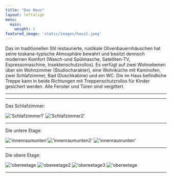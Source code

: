 ```yaml
---
title: "Das Haus"
layout: leftalign
menu: 
  main:
    weight: 1
featured_image: 'static/images/haus2.jpeg'
---
```

Das im traditionellen Stil restaurierte, rustikale Olivenbauernhäuschen hat seine toskana-typische Atmosphäre bewahrt und besitzt dennoch modernen Komfort (Wasch-und Spülmasche, Satelliten-TV, Espressomaschine, Insektenschutzrollos). Es verfügt auf zwei Wohnebenen über ein Wohnzimmer (Studiocharakter), eine Wohnküche mit Kaminofen, zwei Schlafzimmer, Bad (Duschkabine) und ein WC. Die im Haus befindliche Treppe kann in beide Richtungen mit Treppenschutzrollos für Kinder gesichert werden. Alle Fenster und Türen sind vergittert. 

---
---

Das Schlafzimmer: 

!['Schlafzimmer1'](/static/images/bett.jpeg) !['Schlafzimmer2'](/static/images/bett2.jpeg)

---

Die untere Etage:

!['innenraumunten'](/static/images/innenraum.jpeg)!['innenraumunten2'](/static/images/innenraumunten.jpeg) !['innenraumunten'](/static/images/esszimmerunten.jpeg)

---

Die obere Etage:

!['obereetage](/static/images/etage2.jpeg) !['obereetage2](/static/images/innenraum2.jpeg) !['obereetage3](/static/images/bad.jpeg) !['obereetage](/static/images/bad2.jpeg)

---
